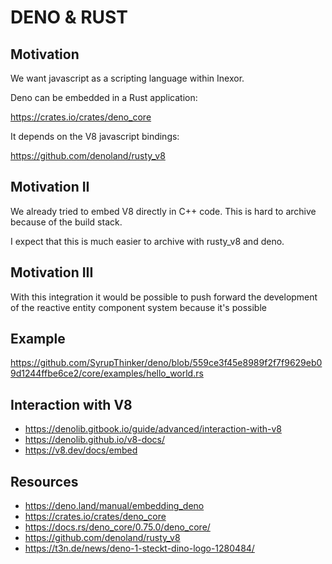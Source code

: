 # DENO & RUST

## Motivation

We want javascript as a scripting language within Inexor.

Deno can be embedded in a Rust application:

https://crates.io/crates/deno_core

It depends on the V8 javascript bindings:

https://github.com/denoland/rusty_v8

## Motivation II

We already tried to embed V8 directly in C++ code. This is hard to archive because of the build stack.

I expect that this is much easier to archive with rusty_v8 and deno.

## Motivation III

With this integration it would be possible to push forward the development of the reactive entity component system
because it's possible

## Example

https://github.com/SyrupThinker/deno/blob/559ce3f45e8989f2f7f9629eb09d1244ffbe6ce2/core/examples/hello_world.rs

## Interaction with V8

* https://denolib.gitbook.io/guide/advanced/interaction-with-v8
* https://denolib.github.io/v8-docs/
* https://v8.dev/docs/embed

## Resources

* https://deno.land/manual/embedding_deno
* https://crates.io/crates/deno_core
* https://docs.rs/deno_core/0.75.0/deno_core/
* https://github.com/denoland/rusty_v8
* https://t3n.de/news/deno-1-steckt-dino-logo-1280484/

